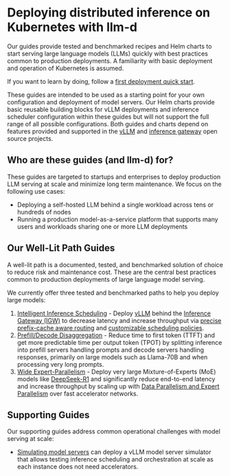 # Deploying distributed inference on Kubernetes with llm-d

Our guides provide tested and benchmarked recipes and Helm charts to start serving large language models (LLMs) quickly with best practices common to production deployments. A familiarity with basic deployment and operation of Kubernetes is assumed.

If you want to learn by doing, follow a [first deployment quick start](./QUICKSTART.md).

These guides are intended to be used as a starting point for your own configuration and deployment of model servers. Our Helm charts provide basic reusable building blocks for vLLM deployments and inference scheduler configuration within these guides but will not support the full range of all possible configurations. Both guides and charts depend on features provided and supported in the [vLLM](https://github.com/vllm-project/vllm) and [inference gateway](https://github.com/kubernetes-sigs/gateway-api-inference-extension) open source projects.

## Who are these guides (and llm-d) for?

These guides are targeted to startups and enterprises to deploy production LLM serving at scale and minimize long term maintenance. We focus on the following use cases:

* Deploying a self-hosted LLM behind a single workload across tens or hundreds of nodes
* Running a production model-as-a-service platform that supports many users and workloads sharing one or more LLM deployments

## Our Well-Lit Path Guides

A well-lit path is a documented, tested, and benchmarked solution of choice to reduce risk and maintenance cost. These are the central best practices common to production deployments of large language model serving.

We currently offer three tested and benchmarked paths to help you deploy large models:

1. [Intelligent Inference Scheduling](./inference-scheduling) - Deploy [vLLM](https://docs.vllm.ai) behind the [Inference Gateway (IGW)](https://github.com/kubernetes-sigs/gateway-api-inference-extension) to decrease latency and increase throughput via [precise prefix-cache aware routing](./precise-prefix-cache-aware/) and [customizable scheduling policies](https://github.com/llm-d/llm-d-inference-scheduler/blob/main/docs/architecture.md).
2. [Prefill/Decode Disaggregation](./pd-disaggregation) - Reduce time to first token (TTFT) and get more predictable time per output token (TPOT) by splitting inference into prefill servers handling prompts and decode servers handling responses, primarily on large models such as Llama-70B and when processing very long prompts.
3. [Wide Expert-Parallelism](./wide-ep-lws) - Deploy very large Mixture-of-Experts (MoE) models like [DeepSeek-R1](https://huggingface.co/deepseek-ai/DeepSeek-R1) and significantly reduce end-to-end latency and increase throughput by scaling up with [Data Parallelism and Expert Parallelism](https://docs.vllm.ai/en/latest/serving/data_parallel_deployment.html) over fast accelerator networks.

## Supporting Guides

Our supporting guides address common operational challenges with model serving at scale:

- [Simulating model servers](./simulated-accelerators) can deploy a vLLM model server simulator that allows testing inference scheduling and orchestration at scale as each instance does not need accelerators.
